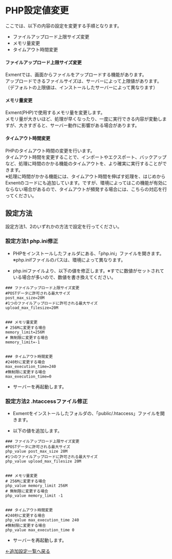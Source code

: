 # PHP設定値変更

ここでは、以下の内容の設定を変更する手順となります。

- ファイルアップロード上限サイズ変更
- メモリ量変更
- タイムアウト時間変更


#### ファイルアップロード上限サイズ変更
Exmentでは、画面からファイルをアップロードする機能があります。  
アップロードできるファイルサイズは、サーバーによって上限値があります。  
（デフォルトの上限値は、インストールしたサーバーによって異なります）  

#### メモリ量変更
Exment(PHP)で使用するメモリ量を変更します。  
メモリ量が大きいほど、処理が早くなったり、一度に実行できる内容が変動しますが、大きすぎると、サーバー動作に影響がある場合があります。

#### タイムアウト時間変更
PHPのタイムアウト時間の変更を行います。  
タイムアウト時間を変更することで、インポートやエクスポート、バックアップなど、処理に時間のかかる機能のタイムアウトを、より確実に実行することができます。  
※処理に時間がかかる機能には、タイムアウト時間を伸ばす処理を、はじめからExnentのコードにも追加しています。ですが、環境によってはこの機能が有効にならない場合があるので、タイムアウトが頻発する場合には、こちらの対応を行ってください。


## 設定方法
設定方法1、2のいずれかの方法で設定を行ってください。


### 設定方法1 php.ini修正

- PHPをインストールしたフォルダにある、「php.ini」ファイルを開きます。※php.inifファイルのパスは、環境によって異なります。

- php.iniファイルより、以下の値を修正します。※すでに数値がセットされている場合が多いので、数値を書き換えてください。

~~~
### ファイルアップロード上限サイズ変更
#POSTデータに許可される最大サイズ
post_max_size=20M
#1つのファイルアップロードに許可される最大サイズ
upload_max_filesize=20M


### メモリ量変更
# 256Mに変更する場合
memory_limit=256M
# 無制限に変更する場合
memory_limit=-1


### タイムアウト時間変更
#240秒に変更する場合
max_execution_time=240
#無制限に変更する場合
max_execution_time=0
~~~

- サーバーを再起動します。


### 設定方法2 .htaccessファイル修正
- Exmentをインストールしたフォルダの、「public/.htaccess」ファイルを開きます。

- 以下の値を追加します。

~~~
### ファイルアップロード上限サイズ変更
#POSTデータに許可される最大サイズ
php_value post_max_size 20M
#1つのファイルアップロードに許可される最大サイズ
php_value upload_max_filesize 20M


### メモリ量変更
# 256Mに変更する場合
php_value memory_limit 256M
# 無制限に変更する場合
php_value memory_limit -1


### タイムアウト時間変更
#240秒に変更する場合
php_value max_execution_time 240
#無制限に変更する場合
php_value max_execution_time 0
~~~

- サーバーを再起動します。

[←追加設定一覧へ戻る](/ja/quickstart_more)